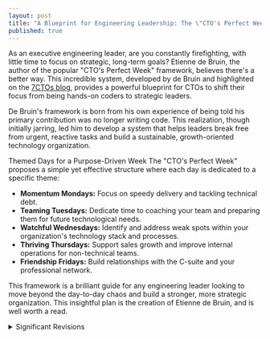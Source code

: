 ```yaml
---
layout: post
title: "A Blueprint for Engineering Leadership: The \"CTO's Perfect Week\""
published: true
---
```


As an executive engineering leader, are you constantly firefighting, with little time to focus on strategic, long-term goals? Etienne de Bruin, the author of the popular "CTO's Perfect Week" framework, believes there's a better way. This incredible system, developed by de Bruin and highlighted on the [7CTOs blog](https://7ctos.com/blog), provides a powerful blueprint for CTOs to shift their focus from being hands-on coders to strategic leaders.

De Bruin's framework is born from his own experience of being told his primary contribution was no longer writing code. This realization, though initially jarring, led him to develop a system that helps leaders break free from urgent, reactive tasks and build a sustainable, growth-oriented technology organization.

Themed Days for a Purpose-Driven Week
The "CTO's Perfect Week" proposes a simple yet effective structure where each day is dedicated to a specific theme:
 * **Momentum Mondays:** Focus on speedy delivery and tackling technical debt.
 * **Teaming Tuesdays:** Dedicate time to coaching your team and preparing them for future technological needs.
 * **Watchful Wednesdays:** Identify and address weak spots within your organization's technology stack and processes.
 * **Thriving Thursdays:** Support sales growth and improve internal operations for non-technical teams.
 * **Friendship Fridays:** Build relationships with the C-suite and your professional network.

This framework is a brilliant guide for any engineering leader looking to move beyond the day-to-day chaos and build a stronger, more strategic organization. This insightful plan is the creation of Etienne de Bruin, and is well worth a read.


<details>
<summary>Significant Revisions</summary>
Originally published {{ page.date | date: "%B %e, %Y" }}
</details>